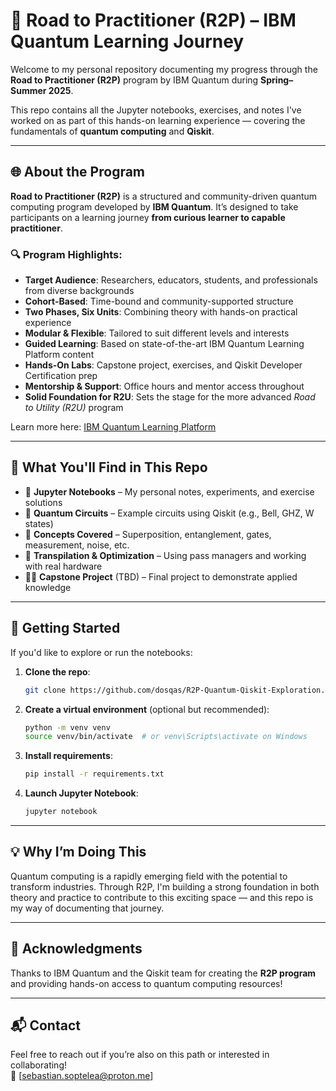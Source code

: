 # 🧠 Road to Practitioner (R2P) – IBM Quantum Learning Journey

Welcome to my personal repository documenting my progress through the **Road to Practitioner (R2P)** program by IBM Quantum during **Spring–Summer 2025**.

This repo contains all the Jupyter notebooks, exercises, and notes I've worked on as part of this hands-on learning experience — covering the fundamentals of **quantum computing** and **Qiskit**.

---

## 🌐 About the Program

**Road to Practitioner (R2P)** is a structured and community-driven quantum computing program developed by **IBM Quantum**. It’s designed to take participants on a learning journey **from curious learner to capable practitioner**.

### 🔍 Program Highlights:

- **Target Audience**: Researchers, educators, students, and professionals from diverse backgrounds
- **Cohort-Based**: Time-bound and community-supported structure
- **Two Phases, Six Units**: Combining theory with hands-on practical experience
- **Modular & Flexible**: Tailored to suit different levels and interests
- **Guided Learning**: Based on state-of-the-art IBM Quantum Learning Platform content
- **Hands-On Labs**: Capstone project, exercises, and Qiskit Developer Certification prep
- **Mentorship & Support**: Office hours and mentor access throughout
- **Solid Foundation for R2U**: Sets the stage for the more advanced *Road to Utility (R2U)* program

Learn more here: [IBM Quantum Learning Platform](https://quantum.ibm.com/)

---

## 📘 What You'll Find in This Repo

- 📓 **Jupyter Notebooks** – My personal notes, experiments, and exercise solutions  
- 🧪 **Quantum Circuits** – Example circuits using Qiskit (e.g., Bell, GHZ, W states)  
- 🧠 **Concepts Covered** – Superposition, entanglement, gates, measurement, noise, etc.  
- 🧰 **Transpilation & Optimization** – Using pass managers and working with real hardware  
- 🧑‍💻 **Capstone Project** (TBD) – Final project to demonstrate applied knowledge

---

## 🚀 Getting Started

If you'd like to explore or run the notebooks:

1. **Clone the repo**:
   ```bash
   git clone https://github.com/dosqas/R2P-Quantum-Qiskit-Exploration.git
   ```

2. **Create a virtual environment** (optional but recommended):
   ```bash
   python -m venv venv
   source venv/bin/activate  # or venv\Scripts\activate on Windows
   ```

3. **Install requirements**:
   ```bash
   pip install -r requirements.txt
   ```

4. **Launch Jupyter Notebook**:
   ```bash
   jupyter notebook
   ```

---

## 💡 Why I’m Doing This

Quantum computing is a rapidly emerging field with the potential to transform industries. Through R2P, I'm building a strong foundation in both theory and practice to contribute to this exciting space — and this repo is my way of documenting that journey.

---

## 🤝 Acknowledgments

Thanks to IBM Quantum and the Qiskit team for creating the **R2P program** and providing hands-on access to quantum computing resources!

---

## 📬 Contact

Feel free to reach out if you’re also on this path or interested in collaborating!  
📧 [sebastian.soptelea@proton.me]
